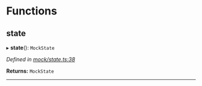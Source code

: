 

# Functions

<a id="state"></a>

##  state

▸ **state**(): `MockState`

*Defined in [mock/state.ts:38](https://github.com/polkadot-js/api/blob/c240afb/packages/rpc-provider/src/mock/state.ts#L38)*

**Returns:** `MockState`

___

